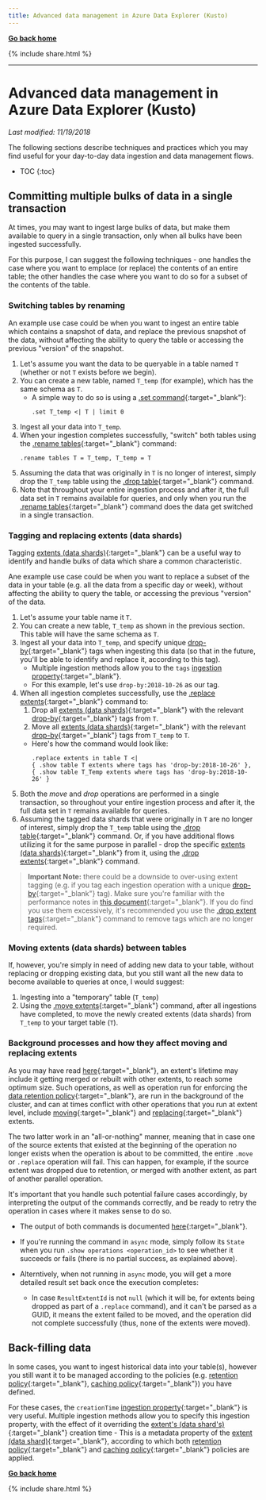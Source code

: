 ```yaml
---
title: Advanced data management in Azure Data Explorer (Kusto)
---
```

**[Go back home](../index.md)**

{% include  share.html %}

---

# Advanced data management in Azure Data Explorer (Kusto)

*Last modified: 11/19/2018*

The following sections describe techniques and practices which you may find useful for your day-to-day data ingestion and data management flows.

* TOC
{:toc}

## Committing multiple bulks of data in a single transaction

At times, you may want to ingest large bulks of data, but make them available to query in a single transaction, only when all bulks have been ingested successfully.

For this purpose, I can suggest the following techniques - one handles the case where you want to emplace (or replace) the contents of an entire table; the other handles the case where you want to do so for a subset of the contents of the table.

### Switching tables by renaming

An example use case could be when you want to ingest an entire table which contains a snapshot of data, and replace the previous snapshot of the data, without affecting the ability to query the table or accessing the previous "version" of the snapshot.

1. Let's assume you want the data to be queryable in a table named `T` (whether or not `T` exists before we begin).
2. You can create a new table, named `T_temp` (for example), which has the same schema as `T`.
    - A simple way to do so is using a [.set command](https://docs.microsoft.com/en-us/azure/kusto/management/data-ingestion/ingest-from-query){:target="_blank"}:
        ```
        .set T_temp <| T | limit 0
        ```
3. Ingest all your data into `T_temp`.
4. When your ingestion completes successfully, "switch" both tables using the [.rename tables](https://docs.microsoft.com/en-us/azure/kusto/management/tables#rename-tables){:target="_blank"} command:
    ```
    .rename tables T = T_temp, T_temp = T
    ``` 
5. Assuming the data that was originally in `T` is no longer of interest, simply drop the `T_temp` table using the [.drop table](https://docs.microsoft.com/en-us/azure/kusto/management/tables#drop-table){:target="_blank"} command.
6. Note that throughout your entire ingestion process and after it, the full data set in `T` remains available for queries, and only when you run the [.rename tables](https://docs.microsoft.com/en-us/azure/kusto/management/tables#rename-tables){:target="_blank"} command does the data get switched in a single transaction.

### Tagging and replacing extents (data shards)

Tagging [extents (data shards)](https://docs.microsoft.com/en-us/azure/kusto/management/extents-overview){:target="_blank"} can be a useful way to identify and handle bulks of data which share a common characteristic.

Ane example use case could be when you want to replace a subset of the data in your table (e.g. all the data from a specific day or week), without affecting the ability to query the table, or accessing the previous "version" of the data. 

1. Let's assume your table name it `T`.
2. You can create a new table, `T_temp` as shown in the previous section. This table will have the same schema as `T`.
3. Ingest all your data into `T_temp`, and specify unique [drop-by](https://docs.microsoft.com/en-us/azure/kusto/management/extents-overview#drop-by-extent-tags){:target="_blank"} tags when ingesting this data (so that in the future, you'll be able to identify and replace it, according to this tag).
    - Multiple ingestion methods allow you to the `tags` [ingestion property](https://docs.microsoft.com/en-us/azure/kusto/management/data-ingestion/#ingestion-properties){:target="_blank"}.
    - For this example, let's use `drop-by:2018-10-26` as our tag.
4. When all ingestion completes successfully, use the [.replace extents](https://docs.microsoft.com/en-us/azure/kusto/management/extents-commands#replace-extents){:target="_blank"} command to:
    1. Drop all [extents (data shards)](https://docs.microsoft.com/en-us/azure/kusto/management/extents-overview){:target="_blank"} with the relevant [drop-by](https://docs.microsoft.com/en-us/azure/kusto/management/extents-overview#drop-by-extent-tags){:target="_blank"} tags from `T`.
    2. Move all [extents (data shards)](https://docs.microsoft.com/en-us/azure/kusto/management/extents-overview){:target="_blank"} with the relevant [drop-by](https://docs.microsoft.com/en-us/azure/kusto/management/extents-overview#drop-by-extent-tags){:target="_blank"} tags from `T_temp` to `T`.
    - Here's how the command would look like:
        ```
        .replace extents in table T <| 
        { .show table T extents where tags has 'drop-by:2018-10-26' },
        { .show table T_Temp extents where tags has 'drop-by:2018-10-26' }
        ```
5. Both the *move* and *drop* operations are performed in a single transaction, so throughout your entire ingestion process and after it, the full data set in `T` remains available for queries.
6. Assuming the tagged data shards that were originally in `T` are no longer of interest, simply drop the `T_temp` table using the [.drop table](https://docs.microsoft.com/en-us/azure/kusto/management/tables#drop-table){:target="_blank"} command. Or, if you have additional flows utilizing it for the same purpose in parallel - drop the specific [extents (data shards)](https://docs.microsoft.com/en-us/azure/kusto/management/extents-overview){:target="_blank"} from it, using the [.drop extents](https://docs.microsoft.com/en-us/azure/kusto/management/extents-commands#drop-extents){:target="_blank"} command.

> **Important Note:** there could be a downside to over-using extent tagging (e.g. if you tag each ingestion operation with a unique [drop-by](https://docs.microsoft.com/en-us/azure/kusto/management/extents-overview#drop-by-extent-tags){:target="_blank"} tag). Make sure you're familiar with the performance notes in [this document](https://docs.microsoft.com/en-us/azure/kusto/management/extents-overview#extent-tagging){:target="_blank"}. If you do find you use them excessively, it's recommended you use the [.drop extent tags](https://docs.microsoft.com/en-us/azure/kusto/management/extents-commands#drop-extent-tags){:target="_blank"} command to remove tags which are no longer required.

### Moving extents (data shards) between tables

If, however, you're simply in need of adding new data to your table, without replacing or dropping existing data, but you still want all the new data to become available to queries at once, I would suggest:
1. Ingesting into a "temporary" table (`T_temp`)
2. Using the [.move extents](https://docs.microsoft.com/en-us/azure/kusto/management/extents-commands#move-extents){:target="_blank"} command, after all ingestions have completed, to move the newly created extents (data shards) from `T_temp` to your target table (`T`).

### Background processes and how they affect moving and replacing extents

As you may have read [here](https://docs.microsoft.com/en-us/azure/kusto/management/extents-overview){:target="_blank"}, an extent's lifetime may include it getting merged or rebuilt with other extents, to reach some optimum size. Such operations, as well as operation run for enforcing the [data retention policy]({:target="_blank"}){:target="_blank"}, are run in the background of the cluster, and can at times conflict with other operations that you run at extent level, include [moving](https://docs.microsoft.com/en-us/azure/kusto/management/extents-commands#move-extents){:target="_blank"} and [replacing](https://docs.microsoft.com/en-us/azure/kusto/management/extents-commands#replace-extents){:target="_blank"} extents.

The two latter work in an "all-or-nothing" manner, meaning that in case one of the source extents that existed at the beginning of the operation no longer exists when the operation is about to be committed, the entire `.move` or `.replace` operation will fail. This can happen, for example, if the source extent was dropped due to retention, or merged with another extent, as part of another parallel operation.

It's important that you handle such potential failure cases accordingly, by interpreting the output of the commands correctly, and be ready to retry the operation in cases where it makes sense to do so.

- The output of both commands is documented [here](https://docs.microsoft.com/en-us/azure/kusto/management/extents-commands
){:target="_blank"}.

- If you're running the command in `async` mode, simply follow its `State` when you run `.show operations <operation_id>` to see whether it succeeds or fails (there is no partial success, as explained above).
- Alterntively, when not running in `async` mode, you will get a more detailed result set back once the execution completes:

    - In case `ResultExtentId` is not `null` (which it will be, for extents being dropped as part of a `.replace` command), and it can't be parsed as a GUID, it means the extent failed to be moved, and the operation did not complete successfully (thus, none of the extents were moved).

## Back-filling data

In some cases, you want to ingest historical data into your table(s), however you still want it to be managed according to the policies (e.g. [retention policy](https://docs.microsoft.com/en-us/azure/kusto/concepts/retentionpolicy){:target="_blank"}, [caching policy](https://docs.microsoft.com/en-us/azure/kusto/concepts/cachepolicy){:target="_blank"}) you have defined.

For these cases, the `creationTime` [ingestion property](https://docs.microsoft.com/en-us/azure/kusto/management/data-ingestion/#ingestion-properties){:target="_blank"} is very useful. Multiple ingestion methods allow you to specify this ingestion property, with the effect of it overriding the [extent's (data shard's)](https://docs.microsoft.com/en-us/azure/kusto/management/extents-overview){:target="_blank"} creation time - This is a metadata property of the [extent (data shard)](https://docs.microsoft.com/en-us/azure/kusto/management/extents-overview){:target="_blank"}, according to which both [retention policy](https://docs.microsoft.com/en-us/azure/kusto/concepts/retentionpolicy){:target="_blank"} and [caching policy](https://docs.microsoft.com/en-us/azure/kusto/concepts/cachepolicy){:target="_blank"} policies are applied.

**[Go back home](../index.md)**

{% include  share.html %}